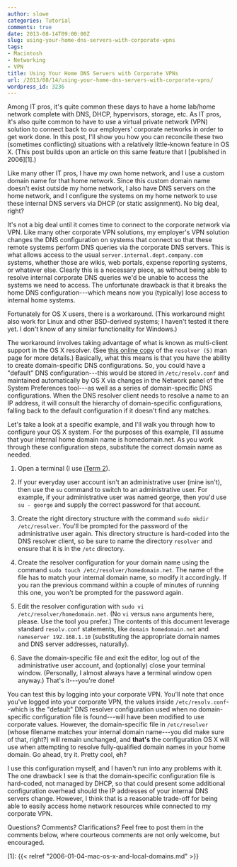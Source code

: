 ```yaml
---
author: slowe
categories: Tutorial
comments: true
date: 2013-08-14T09:00:00Z
slug: using-your-home-dns-servers-with-corporate-vpns
tags:
- Macintosh
- Networking
- VPN
title: Using Your Home DNS Servers with Corporate VPNs
url: /2013/08/14/using-your-home-dns-servers-with-corporate-vpns/
wordpress_id: 3236
---
```


Among IT pros, it's quite common these days to have a home lab/home network complete with DNS, DHCP, hypervisors, storage, etc. As IT pros, it's also quite common to have to use a virtual private network (VPN) solution to connect back to our employers' corporate networks in order to get work done. In this post, I'll show you how you can reconcile these two (sometimes conflicting) situations with a relatively little-known feature in OS X. (This post builds upon an article on this same feature that I [published in 2006][1].)

Like many other IT pros, I have my own home network, and I use a custom domain name for that home network. Since this custom domain name doesn't exist outside my home network, I also have DNS servers on the home network, and I configure the systems on my home network to use these internal DNS servers via DHCP (or static assignment). No big deal, right?

It's not a big deal until it comes time to connect to the corporate network via VPN. Like many other corporate VPN solutions, my employer's VPN solution changes the DNS configuration on systems that connect so that these remote systems perform DNS queries via the corporate DNS servers. This is what allows access to the usual `server.internal.dept.company.com` systems, whether those are wikis, web portals, expense reporting systems, or whatever else. Clearly this is a necessary piece, as without being able to resolve internal corporate DNS queries we'd be unable to access the systems we need to access. The unfortunate drawback is that it breaks the home DNS configuration---which means now you (typically) lose access to internal home systems.

Fortunately for OS X users, there is a workaround. (This workaround might also work for Linux and other BSD-derived systems; I haven't tested it there yet. I don't know of any similar functionality for Windows.)

The workaround involves taking advantage of what is known as multi-client support in the OS X resolver. (See [this online copy](https://developer.apple.com/library/mac/documentation/Darwin/Reference/ManPages/man5/resolver.5.html) of the `resolver (5)` man page for more details.) Basically, what this means is that you have the ability to create domain-specific DNS configurations. So, you could have a "default" DNS configuration---this would be stored in `/etc/resolv.conf` and maintained automatically by OS X via changes in the Network panel of the System Preferences tool---as well as a series of domain-specific DNS configurations. When the DNS resolver client needs to resolve a name to an IP address, it will consult the hierarchy of domain-specific configurations, falling back to the default configuration if it doesn't find any matches.

Let's take a look at a specific example, and I'll walk you through how to configure your OS X system. For the purposes of this example, I'll assume that your internal home domain name is homedomain.net. As you work through these configuration steps, substitute the correct domain name as needed.

1. Open a terminal (I use [iTerm 2](http://www.iterm2.com/#/section/home)).

2. If your everyday user account isn't an administrative user (mine isn't), then use the `su` command to switch to an administrative user. For example, if your administrative user was named george, then you'd use `su - george` and supply the correct password for that account.

3. Create the right directory structure with the command `sudo mkdir /etc/resolver`. You'll be prompted for the password of the administrative user again. This directory structure is hard-coded into the DNS resolver client, so be sure to name the directory `resolver` and ensure that it is in the `/etc` directory.

4. Create the resolver configuration for your domain name using the command `sudo touch /etc/resolver/homedomain.net`. The name of the file has to match your internal domain name, so modify it accordingly. If you ran the previous command within a couple of minutes of running this one, you won't be prompted for the password again.

5. Edit the resolver configuration with `sudo vi /etc/resolver/homedomain.net`. (No `vi` versus `nano` arguments here, please. Use the tool you prefer.) The contents of this document leverage standard `resolv.conf` statements, like `domain homedomain.net` and `nameserver 192.168.1.10` (substituting the appropriate domain names and DNS server addresses, naturally).

6. Save the domain-specific file and exit the editor, log out of the administrative user account, and (optionally) close your terminal window. (Personally, I almost always have a terminal window open anyway.) That's it---you're done!

You can test this by logging into your corporate VPN. You'll note that once you've logged into your corporate VPN, the values inside `/etc/resolv.conf`--which is the "default" DNS resolver configuration used when no domain-specific configuration file is found---will have been modified to use corporate values. However, the domain-specific file in `/etc/resolver` (whose filename matches your internal domain name---you did make sure of that, right?) will remain unchanged, and **that's** the configuration OS X will use when attempting to resolve fully-qualified domain names in your home domain. Go ahead, try it. Pretty cool, eh?

I use this configuration myself, and I haven't run into any problems with it. The one drawback I see is that the domain-specific configuration file is hard-coded, not managed by DHCP, so that could present some additional configuration overhead should the IP addresses of your internal DNS servers change. However, I think that is a reasonable trade-off for being able to easily access home network resources while connected to my corporate VPN.

Questions? Comments? Clarifications? Feel free to post them in the comments below, where courteous comments are not only welcome, but encouraged.

[1]: {{< relref "2006-01-04-mac-os-x-and-local-domains.md" >}}
